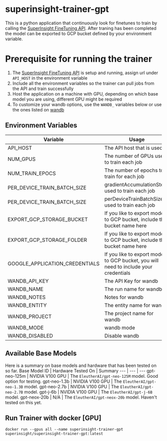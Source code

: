 # superinsight-trainer-gpt
This is a python application that continuously look for finetunes to train by calling the [SuperInsight FineTuning API](https://github.com/superinsight/superinsight-api-finetuning). After traning has been completed the model can be exported to GCP bucket defined by your environment variable.

# Prerequisite for running the trainer

1. The [SuperInsight FineTuning API](https://github.com/superinsight/superinsight-api-finetuning) is setup and running, assign url under `API_HOST` in the environment variable
2. Include all the environment variables so the trainer can pull jobs from the API and train successfully
3. Host the application on a machine with GPU, depending on which base model you are using, different GPU might be required
4. To customize your wandb options, use the `WANDB_` variables below or use the ones listed on [wandb](https://docs.wandb.ai/guides/track/advanced/environment-variables)

## Environment Variables 
Variable | Usage | Required | Default
--- | --- | --- | ---
API_HOST | The API host that is used | True | None
NUM_GPUS | The number of GPUs used to train each job | True | 1
NUM_TRAIN_EPOCS | The number of epochs to train for each job | True | 1
PER_DEVICE_TRAIN_BATCH_SIZE | gradientAccumulationSteps used to train each job | True | 1
PER_DEVICE_TRAIN_BATCH_SIZE | perDeviceTrainBatchSize used to train each job | True | 2
EXPORT_GCP_STORAGE_BUCKET | If you like to export models to GCP bucket, include the bucket name here | False | None
EXPORT_GCP_STORAGE_FOLDER | If you like to export models to GCP bucket, include the bucket name here | False | None
GOOGLE_APPLICATION_CREDENTIALS | If you like to export models to GCP bucket, you will need to include your credentials | False | None
WANDB_API_KEY | The API Key for wandb | False | None
WANDB_NAME | The run name for wandb | False | None
WANDB_NOTES | Notes for wandb  | False | None
WANDB_ENTITY | The entity name for wandb  | False | None
WANDB_PROJECT | The project name for wandb  | False | None
WANDB_MODE | wandb mode | False | None
WANDB_DISABLED | Disable wandb | False | True

## Available Base Models
Here is a summary on base models and hardware that has been tested on so far.
Base Model ID | Hardware Tested On | Summary
--- | --- | ---
gpt-neo-125m | NVIDIA V100 GPU | The `EleutherAI/gpt-neo-125M` model. Good option for testing.
gpt-neo-1.3b | NVIDIA V100 GPU | The `EleutherAI/gpt-neo-1.3B` model.
gpt-neo-2.7b | NVIDIA V100 GPU | The `EleutherAI/gpt-neo-2.7B` model.
gpt-j-6b | NVIDIA V100 GPU | The `EleutherAI/gpt-j-6B` model.
gpt-neox-20b | N/A | The `EleutherAI/gpt-neox-20b` model. Haven't tested on this yet.


## Run Trainer with docker [GPU]
```
docker run --gpus all --name superinsight-trainer-gpt superinsight/superinsight-trainer-gpt:latest
```
